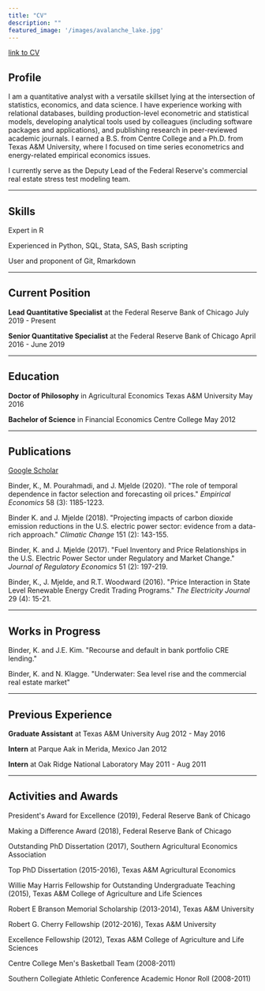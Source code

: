 ```yaml
---
title: "CV"
description: ""
featured_image: '/images/avalanche_lake.jpg'
---
```


[link to CV](/pdfs/kyle_binder_CV.pdf)

## Profile

I am a quantitative analyst with a versatile skillset lying at the intersection of statistics, economics, and data science. I have experience working with relational databases, building production-level econometric and statistical models, developing analytical tools used by colleagues (including software packages and applications), and publishing research in peer-reviewed academic journals. I earned a B.S. from Centre College and a Ph.D. from Texas A&M University, where I focused on time series econometrics and energy-related empirical economics issues.

I currently serve as the Deputy Lead of the Federal Reserve's commercial real estate stress test modeling team.

***

## Skills

Expert in R

Experienced in Python, SQL, Stata, SAS, Bash scripting

User and proponent of Git, Rmarkdown

***

## Current Position


**Lead Quantitative Specialist** at the Federal Reserve Bank of Chicago
July 2019 - Present

**Senior Quantitative Specialist** at the Federal Reserve Bank of Chicago
April 2016 - June 2019

***

## Education

**Doctor of Philosophy** in Agricultural Economics
Texas A&M University
May 2016

**Bachelor of Science** in Financial Economics
Centre College
May 2012

***

## Publications

[Google Scholar](https://scholar.google.com/citations?hl=en&user=oxUKuKkAAAAJ)

Binder, K., M. Pourahmadi, and J. Mjelde (2020). "The role of temporal dependence in factor selection and forecasting oil prices." *Empirical Economics* 58 (3): 1185-1223.

Binder K. and J. Mjelde (2018). "Projecting impacts of carbon dioxide emission reductions in the U.S. electric power sector: evidence from a data-rich approach." *Climatic Change* 151 (2): 143-155.

Binder, K. and J. Mjelde (2017). "Fuel Inventory and Price Relationships in the U.S. Electric Power Sector under Regulatory and Market Change." *Journal of Regulatory Economics* 51 (2): 197-219.

Binder, K., J. Mjelde, and R.T. Woodward (2016). "Price Interaction in State Level Renewable Energy Credit Trading Programs." *The Electricity Journal* 29 (4): 15-21.


***

## Works in Progress

Binder, K. and J.E. Kim. "Recourse and default in bank portfolio CRE lending."

Binder, K. and N. Klagge. "Underwater: Sea level rise and the commercial real estate market"


***

## Previous Experience

**Graduate Assistant** at Texas A&M University
Aug 2012 - May 2016

**Intern** at Parque Aak in Merida, Mexico
Jan 2012

**Intern** at Oak Ridge National Laboratory
May 2011 - Aug 2011

***

## Activities and Awards

President's Award for Excellence (2019), Federal Reserve Bank of Chicago

Making a Difference Award (2018), Federal Reserve Bank of Chicago

Outstanding PhD Dissertation (2017), Southern Agricultural Economics Association

Top PhD Dissertation (2015-2016), Texas A&M Agricultural Economics

Willie May Harris Fellowship for Outstanding Undergraduate Teaching (2015), Texas A&M College of Agriculture and Life Sciences

Robert E Branson Memorial Scholarship (2013-2014), Texas A&M University

Robert G. Cherry Fellowship (2012-2016), Texas A&M University

Excellence Fellowship (2012), Texas A&M College of Agriculture and Life Sciences

Centre College Men's Basketball Team (2008-2011)

Southern Collegiate Athletic Conference Academic Honor Roll (2008-2011)


